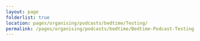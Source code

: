 ```yaml
---
layout: page
folderlist: true
location: pages/organising/podcasts/bedtime/Testing/
permalink: /pages/organising/podcasts/bedtime/Bedtime-Podcast-Testing
---
```

